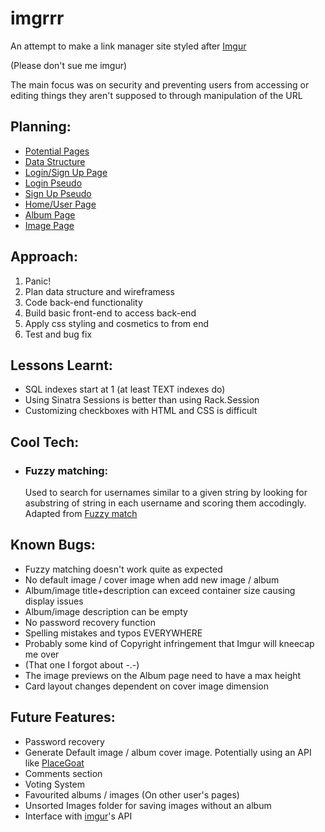 # imgrrr

An attempt to make a link manager site styled after [Imgur](https://imgur.com/)

 (Please don't sue me imgur)

The main focus was on security and preventing users from accessing or editing things they aren't supposed to through manipulation of the URL

## Planning:

* [Potential Pages](https://github.com/AGreenwoodMelb/imgrrr/blob/master/README/potential-pages.jpg)
* [Data Structure](https://github.com/AGreenwoodMelb/imgrrr/blob/master/README/data-structure.jpg)
* [Login/Sign Up Page](https://github.com/AGreenwoodMelb/imgrrr/blob/master/README/login-signup-page.jpg)
* [Login Pseudo](https://github.com/AGreenwoodMelb/imgrrr/blob/master/README/login-pseudo.jpg)
* [Sign Up Pseudo](https://github.com/AGreenwoodMelb/imgrrr/blob/master/README/signup-pseudo.jpg)
* [Home/User Page](https://github.com/AGreenwoodMelb/imgrrr/blob/master/README/user-home-page.jpg)
* [Album Page](https://github.com/AGreenwoodMelb/imgrrr/blob/master/README/album-page.jpg)
* [Image Page](https://github.com/AGreenwoodMelb/imgrrr/blob/master/README/image-page.jpg)


## Approach:

1. Panic!
2. Plan data structure and wireframess
3. Code back-end functionality
4. Build basic front-end to access back-end
5. Apply css styling and cosmetics to from end
6. Test and bug fix

## Lessons Learnt:

* SQL indexes start at 1 (at least TEXT indexes do)
* Using Sinatra Sessions is better than using Rack.Session
* Customizing checkboxes with HTML and CSS is difficult

## Cool Tech:

* ### Fuzzy matching:
    Used to search for usernames similar to a given string by looking for asubstring of string in each username and scoring them accodingly. Adapted from
[Fuzzy match](https://www.sqlservercentral.com/articles/fuzzy-search)
    

## Known Bugs:

*   Fuzzy matching doesn't work quite as expected
* No default image / cover image when add new image / album
* Album/image title+description can exceed container size causing display issues
* Album/image description can be empty
* No password recovery function
* Spelling mistakes and typos EVERYWHERE
* Probably some kind of Copyright infringement that Imgur will kneecap me over
* (That one I forgot about -.-)
* The image previews on the Album page need to have a max height
* Card layout changes dependent on cover image dimension
## Future Features:

* Password recovery
* Generate Default image / album cover image. Potentially using an API like [PlaceGoat](https://placegoat.com/)
* Comments section
* Voting System
* Favourited albums / images (On other user's pages)
* Unsorted Images folder for saving images without an album
* Interface with [imgur](https://imgur.com/)'s API
